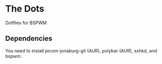 # The Dots
Dotfiles for BSPWM
## Dependencies
You need to install picom-jonaburg-git (AUR), polybar (AUR), sxhkd, and bspwm.
